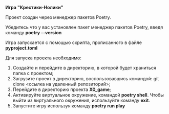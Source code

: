 **Игра "Крестики-Нолики"**

Проект создан через менеджер пакетов Poetry.

Убедитесь что у вас установлен пакет менеджер пакетов Poetry, введя команду **poetry --version**

Игра запускается с помощью скрипта, прописанного в файле **pyproject.toml**

Для запуска проекта необходимо:
1. Создайте и перейдите в директорию, в которой будет храниться папка с проектом;
2. Загрузите проект в директорию, воспользовавшись командой: git clone <ссылка на удаленный репозиторий>;
3. Перейдите в директорию проекта **X0_game**;
4. Активируйте виртуальное окружение, командой **poetry shell**. 
Чтобы выйти из виртуального окружения, используйте команду **exit**.
5. Запустите игру используя команду **poetry run play**